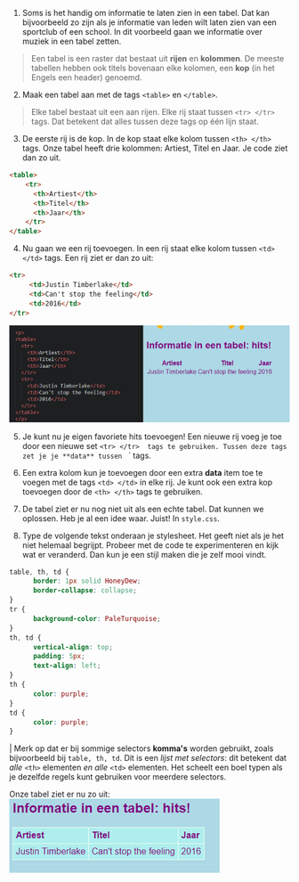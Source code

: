 1. Soms is het handig om informatie te laten zien in een tabel. Dat kan bijvoorbeeld zo zijn als je informatie van leden wilt laten zien van een sportclub of een school. In dit voorbeeld gaan we informatie over muziek in een tabel zetten.
> Een tabel is een raster dat bestaat uit **rijen** en **kolommen**. De meeste tabellen hebben ook titels bovenaan elke kolomen, een **kop** (in het Engels een header) genoemd.

2. Maak een tabel aan met de tags `<table>` en  `</table>`.
> Elke tabel bestaat uit een aan rijen. Elke rij staat tussen `<tr> </tr>` tags. Dat betekent dat alles tussen deze tags op één lijn staat. 

3. De eerste rij is de kop. In de kop staat elke kolom tussen `<th> </th>` tags. Onze tabel heeft drie kolommen: Artiest, Titel en Jaar. Je code ziet dan zo uit.
```html
<table>
    <tr>
      <th>Artiest</th>
      <th>Titel</th>
      <th>Jaar</th>
    </tr>
</table>
```

4. Nu gaan we een rij toevoegen. In een rij staat elke kolom tussen `<td> </td>` tags. Een rij ziet er dan zo uit:
```html
<tr>
     <td>Justin Timberlake</td>
     <td>Can't stop the feeling</td>
     <td>2016</td>
</tr>
``` 
![](/assets/tabel.png)

5. Je kunt nu je eigen favoriete hits toevoegen! Een nieuwe rij voeg je toe door een nieuwe set `<tr> </tr>  tags te gebruiken. Tussen deze tags zet je je **data** tussen `<td> </td>` tags.

6. Een extra kolom kun je toevoegen door een extra **data** item toe te voegen met de tags `<td> </td>` in elke rij. Je kunt ook een extra kop toevoegen door de `<th> </th>` tags te gebruiken. 

7. De tabel ziet er nu nog niet uit als een echte tabel. Dat kunnen we oplossen. Heb je al een idee waar. Juist! In `style.css`.

8. Type de volgende tekst onderaan je stylesheet. Het geeft niet als je het niet helemaal begrijpt. Probeer met de code te experimenteren en kijk wat er veranderd. Dan kun je een stijl maken die je zelf mooi vindt.
```css
table, th, td {
      border: 1px solid HoneyDew;
      border-collapse: collapse;
}
tr {
      background-color: PaleTurquoise;
}
th, td {
      vertical-align: top;
      padding: 5px;
      text-align: left;
}
th {
      color: purple;
}
td {
      color: purple;
}
```
| Merk op dat er bij sommige selectors **komma's** worden gebruikt, zoals bijvoorbeeld bij `table, th, td`. Dit is een *lijst met selectors*: dit betekent dat *alle*  `<th>` elementen *en alle* `<td>` elementen. Het scheelt een boel typen als je dezelfde regels kunt gebruiken voor meerdere selectors. 

Onze tabel ziet er nu zo uit:
![](/assets/tabel2.png)





